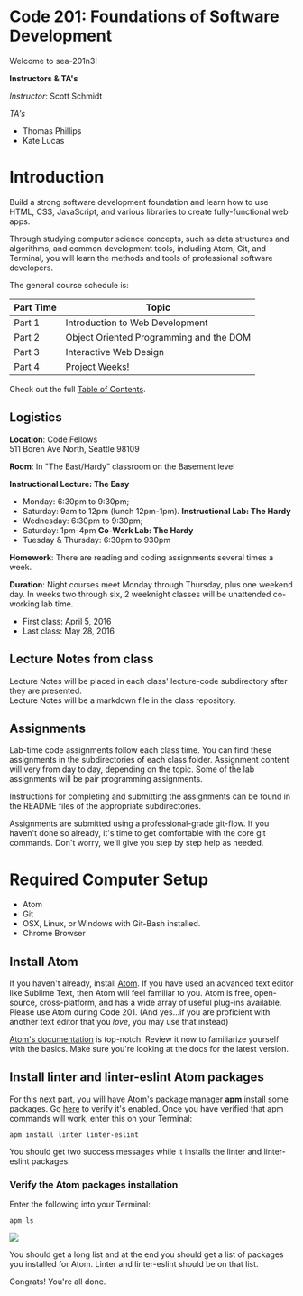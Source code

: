 # Code 201: Foundations of Software Development
Welcome to sea-201n3!

**Instructors & TA's**

*Instructor*: Scott Schmidt

*TA's*
- Thomas Phillips
- Kate Lucas

# Introduction
Build a strong software development foundation and learn how to use HTML, CSS, JavaScript, and various libraries to create fully-functional web apps.

Through studying computer science concepts, such as data structures and algorithms, and common development tools, including Atom, Git, and Terminal, you will learn the methods and tools of professional software developers.

The general course schedule is:

**Part Time**    | Topic
-------------|---------------
Part 1 | Introduction to Web Development
Part 2 | Object Oriented Programming and the DOM
Part 3 | Interactive Web Design
Part 4 | Project Weeks!

Check out the full [Table of Contents](SUMMARY.md).

## Logistics
**Location**:
  Code Fellows  
  511 Boren Ave North, Seattle 98109

**Room**: In "The East/Hardy” classroom on the Basement level

**Instructional Lecture: The Easy**
- Monday: 6:30pm to 9:30pm;
- Saturday: 9am to 12pm (lunch 12pm-1pm).
**Instructional Lab: The Hardy**
- Wednesday: 6:30pm to 9:30pm;
- Saturday: 1pm-4pm
**Co-Work Lab: The Hardy**
- Tuesday & Thursday: 6:30pm to 930pm

**Homework**: There are reading and coding assignments several times a week.

**Duration**:
Night courses meet Monday through Thursday, plus one weekend day. In weeks two through six, 2 weeknight classes will be unattended co-working lab time.
* First class: April 5, 2016
* Last class: May 28, 2016

## Lecture Notes from class

Lecture Notes will be placed in each class' lecture-code subdirectory after they are presented.  
Lecture Notes will be a markdown file in the class repository.   

## Assignments

Lab-time code assignments follow each class time. You can find these assignments in the subdirectories of each class folder. Assignment content will very from day to day, depending on the topic. Some of the lab assignments will be pair programming assignments.

Instructions for completing and submitting the assignments can be found in the README files of the appropriate subdirectories.

Assignments are submitted using a professional-grade git-flow. If you haven't done so already, it's time to get comfortable with the core git commands. Don't worry, we'll give you step by step help as needed.

# Required Computer Setup
* Atom
* Git
* OSX, Linux, or Windows with Git-Bash installed.
* Chrome Browser

## Install Atom

If you haven't already, install [Atom](https://atom.io). If you have used an advanced text editor like Sublime Text, then Atom will feel familiar to you. Atom is free, open-source, cross-platform, and has a wide array of useful plug-ins available. Please use Atom during Code 201. (And yes...if you are proficient with another text editor that you *love*, you may use that instead)

[Atom's documentation](https://atom.io/docs/latest) is top-notch. Review it now to familiarize yourself with the basics. Make sure you're looking at the docs for the latest version.

## Install linter and linter-eslint Atom packages

For this next part, you will have Atom's package manager **apm** install some packages. Go [here](https://atom.io/docs/v0.194.0/using-atom-atom-packages#command-line) to verify it's enabled. Once you have verified that apm commands will work, enter this on your Terminal:

`apm install linter linter-eslint`

You should get two success messages while it installs the linter and linter-eslint packages.

### Verify the Atom packages installation
Enter the following into your Terminal:

`apm ls`

![](http://i.imgur.com/Jlv6LeP.png)

You should get a long list and at the end you should get a list of packages you installed for Atom. Linter and linter-eslint should be on that list.

Congrats! You're all done.
